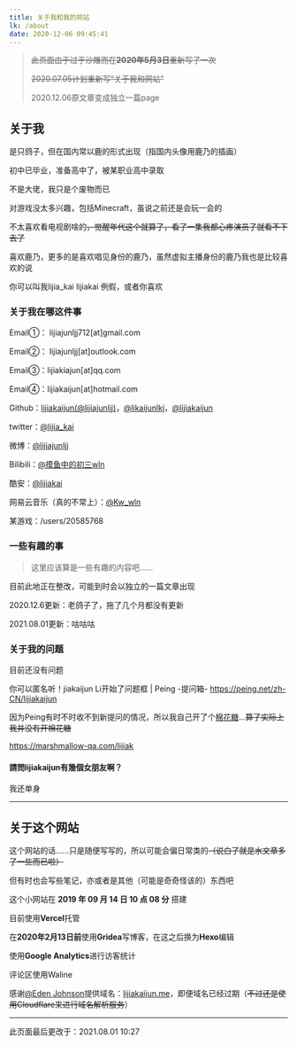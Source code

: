 ```yaml
---
title: 关于我和我的网站
lk: /about
date: 2020-12-06 09:45:41
---
```


> ~~此页面由于过于沙雕而在**2020年5月3日**重新写了一次~~
>
> ~~2020.07.05计划重新写“关于我和网站”~~
>
> 2020.12.06原文章变成独立一篇page



## 关于我

是只鸽子，但在国内常以鹿的形式出现（指国内头像用鹿乃的插画）

初中已毕业，准备高中了，被某职业高中录取

不是大佬，我只是个废物而已

对游戏没太多兴趣，包括Minecraft，虽说之前还是会玩一会的

不太喜欢看电视剧啥的~~，觉醒年代这个就算了，看了一集我都心疼演员了就看不下去了~~

喜欢鹿乃，更多的是喜欢唱见身份的鹿乃，虽然虚拟主播身份的鹿乃我也是比较喜欢的说

你可以叫我lijia_kai lijiakai 例假，或者你喜欢

### 关于我在哪这件事

Email①： lijiajunljj712[at]gmail.com

Email②： lijiajunljj[at]outlook.com

Email③：lijiakiajun[at]qq.com

Email④：lijiakaijun[at]hotmail.com

Github：[lijiakaijun(@lijiajunljj)](https://github.com/lijiajunljj)，[@likaijunlkj](https://github.com/likaijunlkj)，[@lijiakaijun](https://github.com/lijiakaijun)

twitter：[@lijia_kai](https://twitter.com/lijia_kai)

微博：[@lijiajunljj](https://weibo.com/u/7337757865)

Bilibili：[@摸鱼中的初三wln](https://space.bilibili.com/480198701)

酷安：[@lijiakai](https://www.coolapk.com/u/3779066)

网易云音乐（真的不常上）：[@Kw_wln](https://music.163.com/#/user/home?id=1509875152)

某游戏：/users/20585768

### 一些有趣的事

> 这里应该算是一些有趣的内容吧......

目前此地正在整改，可能到时会以独立的一篇文章出现

2020.12.6更新：老鸽子了，拖了几个月都没有更新

2021.08.01更新：咕咕咕

### 关于我的问题

目前还没有问题

你可以匿名听！jiakaijun Li开始了问题框 | Peing -提问箱- https://peing.net/zh-CN/lijiakaijun

因为Peing有时不时收不到新提问的情况，所以我自己开了个[棉花糖](https://marshmallow-qa.com)...~~算了实际上我并没有开棉花糖~~

https://marshmallow-qa.com/lijiak

#### 請問lijiakaijun有幾個女朋友啊？

我还单身

---

## 关于这个网站

这个网站的话......只是随便写写的，所以可能会偏日常类的~~（说白了就是水文章多了一些而已啦）~~

但有时也会写些笔记，亦或者是其他（可能是奇奇怪该的）东西吧

这个小网站在 **2019 年 09 月 14 日 10 点 08 分** 搭建 

目前使用**Vercel**托管

在**2020年2月13日前**使用**Gridea**写博客，在这之后换为**Hexo**编辑

使用**Google Analytics**进行访客统计

评论区使用Waline

感谢[@Eden Johnson](https://edenjohnson.cyou)提供域名：[lijiakaijun.me](https://lijiakaijun.me)，即便域名已经过期（~~不过还是使用Cloudflare来进行域名解析服务~~）

---

此页面最后更改于：2021.08.01 10:27